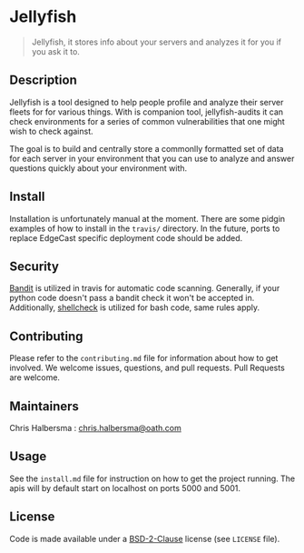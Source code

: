 # Jellyfish

> Jellyfish, it stores info about your servers and analyzes it for you if you ask it to.

## Description

Jellyfish is a tool designed to help people profile and analyze their server
fleets for for various things. With is companion tool, jellyfish-audits
it can check environments for a series of common vulnerabilities that one might
wish to check against. 

The goal is to build and centrally store a commonlly formatted
set of data for each server in your environment that you can use to analyze
and answer questions quickly about your environment with.

## Install

Installation is unfortunately manual at the moment. There are some pidgin examples
of how to install in the `travis/` directory. In the future, ports to replace
EdgeCast specific deployment code should be added.

## Security

[Bandit](https://github.com/PyCQA/bandit) is utilized in travis for automatic
code scanning. Generally, if your python code doesn't pass a bandit check it won't be
accepted in. Additionally, [shellcheck](https://www.shellcheck.net/) is utilized 
for bash code, same rules apply.

## Contributing

Please refer to the `contributing.md` file for information about how to get involved. We welcome issues, questions, and pull requests. Pull Requests are welcome.

## Maintainers

Chris Halbersma : chris.halbersma@oath.com

## Usage

See the `install.md` file for instruction on how to get the project running. The apis will by default start on localhost
on ports 5000 and 5001. 

## License

Code is made available under a [BSD-2-Clause](https://opensource.org/licenses/BSD-2-Clause) license (see `LICENSE` file). 

